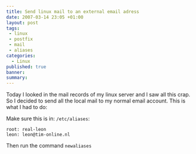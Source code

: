 ```yaml
---
title: Send linux mail to an external email adress
date: 2007-03-14 23:05 +01:00
layout: post
tags:
 - linux
 - postfix
 - mail
 - aliases
categories:
  - Linux
published: true
banner: 
summary:
---
```

Today I looked in the mail records of my linux server and I saw all this crap. So I decided to send all the local mail to my normal email account. This is what I had to do:

Make sure this is in: `/etc/aliases`:

```
root: real-leon
leon: leon@tim-online.nl
```

Then run the command `newaliases`